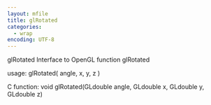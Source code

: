 ```yaml
---
layout: mfile
title: glRotated
categories:
  - wrap
encoding: UTF-8
---
```


glRotated  Interface to OpenGL function glRotated

usage:  glRotated( angle, x, y, z )

C function:  void glRotated(GLdouble angle, GLdouble x, GLdouble y, GLdouble z)